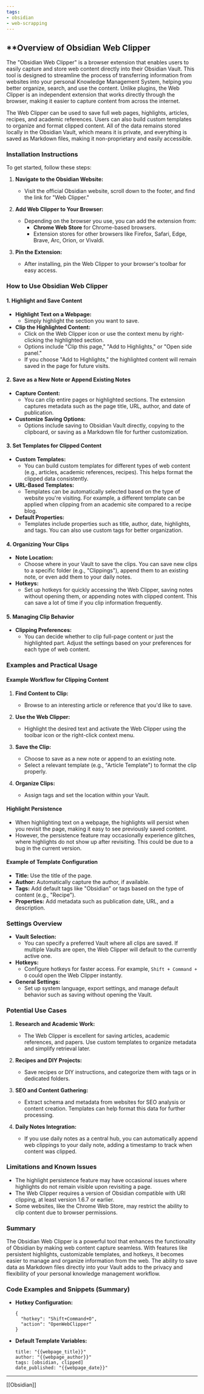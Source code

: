 ```yaml
---
tags:
- obsidian
- web-scrapping
---
```


## **Overview of Obsidian Web Clipper

The "Obsidian Web Clipper" is a browser extension that enables users to easily capture and store web content directly into their Obsidian Vault. This tool is designed to streamline the process of transferring information from websites into your personal Knowledge Management System, helping you better organize, search, and use the content. Unlike plugins, the Web Clipper is an independent extension that works directly through the browser, making it easier to capture content from across the internet.

The Web Clipper can be used to save full web pages, highlights, articles, recipes, and academic references. Users can also build custom templates to organize and format clipped content. All of the data remains stored locally in the Obsidian Vault, which means it is private, and everything is saved as Markdown files, making it non-proprietary and easily accessible.

### Installation Instructions

To get started, follow these steps:

1. **Navigate to the Obsidian Website:**

    - Visit the official Obsidian website, scroll down to the footer, and find the link for "Web Clipper."

2. **Add Web Clipper to Your Browser:**

    - Depending on the browser you use, you can add the extension from:
        - **Chrome Web Store** for Chrome-based browsers.
        - Extension stores for other browsers like Firefox, Safari, Edge, Brave, Arc, Orion, or Vivaldi.

3. **Pin the Extension:**

    - After installing, pin the Web Clipper to your browser's toolbar for easy access.

### How to Use Obsidian Web Clipper

#### 1. Highlight and Save Content

- **Highlight Text on a Webpage:**
    - Simply highlight the section you want to save.
- **Clip the Highlighted Content:**
    - Click on the Web Clipper icon or use the context menu by right-clicking the highlighted section.
    - Options include "Clip this page," "Add to Highlights," or "Open side panel."
    - If you choose "Add to Highlights," the highlighted content will remain saved in the page for future visits.

#### 2. Save as a New Note or Append Existing Notes

- **Capture Content:**
    - You can clip entire pages or highlighted sections. The extension captures metadata such as the page title, URL, author, and date of publication.
- **Customize Saving Options:**
    - Options include saving to Obsidian Vault directly, copying to the clipboard, or saving as a Markdown file for further customization.

#### 3. Set Templates for Clipped Content

- **Custom Templates:**
    - You can build custom templates for different types of web content (e.g., articles, academic references, recipes). This helps format the clipped data consistently.
- **URL-Based Templates:**
    - Templates can be automatically selected based on the type of website you're visiting. For example, a different template can be applied when clipping from an academic site compared to a recipe blog.
- **Default Properties:**
    - Templates include properties such as title, author, date, highlights, and tags. You can also use custom tags for better organization.

#### 4. Organizing Your Clips

- **Note Location:**
    - Choose where in your Vault to save the clips. You can save new clips to a specific folder (e.g., "Clippings"), append them to an existing note, or even add them to your daily notes.
- **Hotkeys:**
    - Set up hotkeys for quickly accessing the Web Clipper, saving notes without opening them, or appending notes with clipped content. This can save a lot of time if you clip information frequently.

#### 5. Managing Clip Behavior

- **Clipping Preferences:**
    - You can decide whether to clip full-page content or just the highlighted part. Adjust the settings based on your preferences for each type of web content.

### Examples and Practical Usage

#### Example Workflow for Clipping Content

1. **Find Content to Clip:**

    - Browse to an interesting article or reference that you'd like to save.

2. **Use the Web Clipper:**

    - Highlight the desired text and activate the Web Clipper using the toolbar icon or the right-click context menu.

3. **Save the Clip:**

    - Choose to save as a new note or append to an existing note.
    - Select a relevant template (e.g., "Article Template") to format the clip properly.

4. **Organize Clips:**

    - Assign tags and set the location within your Vault.

#### Highlight Persistence

- When highlighting text on a webpage, the highlights will persist when you revisit the page, making it easy to see previously saved content.
- However, the persistence feature may occasionally experience glitches, where highlights do not show up after revisiting. This could be due to a bug in the current version.

#### Example of Template Configuration

- **Title:** Use the title of the page.
- **Author:** Automatically capture the author, if available.
- **Tags:** Add default tags like "Obsidian" or tags based on the type of content (e.g., "Recipe").
- **Properties:** Add metadata such as publication date, URL, and a description.

### Settings Overview

- **Vault Selection:**
    - You can specify a preferred Vault where all clips are saved. If multiple Vaults are open, the Web Clipper will default to the currently active one.
- **Hotkeys:**
    - Configure hotkeys for faster access. For example, `Shift + Command + O` could open the Web Clipper instantly.
- **General Settings:**
    - Set up system language, export settings, and manage default behavior such as saving without opening the Vault.

### Potential Use Cases

1. **Research and Academic Work:**

    - The Web Clipper is excellent for saving articles, academic references, and papers. Use custom templates to organize metadata and simplify retrieval later.

2. **Recipes and DIY Projects:**

    - Save recipes or DIY instructions, and categorize them with tags or in dedicated folders.

3. **SEO and Content Gathering:**

    - Extract schema and metadata from websites for SEO analysis or content creation. Templates can help format this data for further processing.

4. **Daily Notes Integration:**

    - If you use daily notes as a central hub, you can automatically append web clippings to your daily note, adding a timestamp to track when content was clipped.

### Limitations and Known Issues

- The highlight persistence feature may have occasional issues where highlights do not remain visible upon revisiting a page.
- The Web Clipper requires a version of Obsidian compatible with URI clipping, at least version 1.6.7 or earlier.
- Some websites, like the Chrome Web Store, may restrict the ability to clip content due to browser permissions.

### Summary

The Obsidian Web Clipper is a powerful tool that enhances the functionality of Obsidian by making web content capture seamless. With features like persistent highlights, customizable templates, and hotkeys, it becomes easier to manage and organize information from the web. The ability to save data as Markdown files directly into your Vault adds to the privacy and flexibility of your personal knowledge management workflow.

### Code Examples and Snippets (Summary)

- **Hotkey Configuration:**

    ```
    {
      "hotkey": "Shift+Command+O",
      "action": "OpenWebClipper"
    }
    ```

- **Default Template Variables:**

    ```
    title: "{{webpage_title}}"
    author: "{{webpage_author}}"
    tags: [obsidian, clipped]
    date_published: "{{webpage_date}}"
    ```

---

[[Obsidian]]